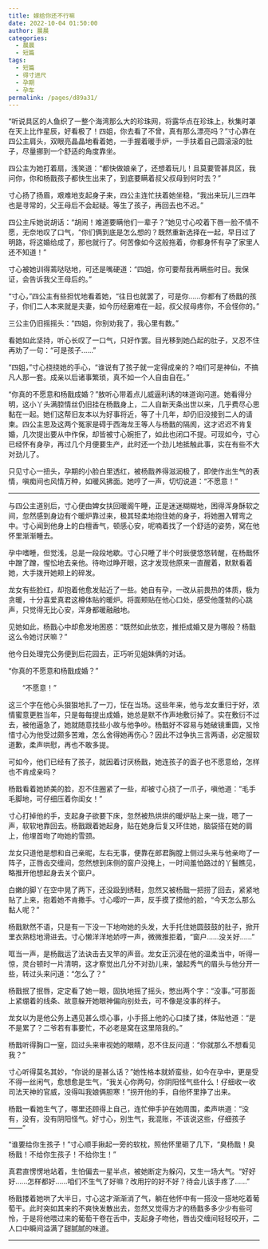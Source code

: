 ```yaml
---
title: 嫁给你还不行嘛
date: 2022-10-04 01:50:00
author: 晨晨
categories: 
  - 晨晨
  - 短篇
tags: 
  - 短篇
  - 得寸进尺
  - 孕期
  - 孕车
permalink: /pages/d89a31/
---
```


“听说具区的人鱼织了一整个海湾那么大的珍珠网，将露华点在珍珠上，秋集时罩在天上比作星辰，好看极了！四姐，你去看了不曾，真有那么漂亮吗？”寸心靠在四公主肩头，双眼亮晶晶地看着她，一手握着暖手炉，一手扶着自己圆滚滚的肚子，尽量挪到一个舒适的角度靠坐。<!-- more -->

四公主为她打着扇，浅笑道：“都快做娘亲了，还想着玩儿！且莫要管甚具区，我问你，你和杨戬孩子都快生出来了，到底要瞒着叔父叔母到何时去？”

寸心扬了扬眉，艰难地支起身子来，四公主连忙扶着她坐稳，“我出来玩儿三四年也是寻常的，父王母后不会起疑。等生了孩子，再回去也不迟。”

四公主斥她说胡话：“胡闹！难道要瞒他们一辈子？”她见寸心咬着下唇一脸不情不愿，无奈地叹了口气，“你们俩到底是怎么想的？既然重新选择在一起，早日过了明路，将这婚给成了，那也就行了。何苦像如今这般拖着，你都身怀有孕了家里人还不知道！”

寸心被她训得蔫哒哒地，可还是嘴硬道：“四姐，你可要帮我再瞒些时日。我保证，会告诉我父王母后的。”

“寸心，”四公主有些担忧地看着她，“往日也就罢了，可是你……你都有了杨戬的孩子，你们二人本来就是夫妻，如今历经磨难在一起，叔父叔母疼你，不会怪你的。”

三公主仍旧摇摇头：“四姐，你别劝我了，我心里有数。”

看她如此坚持，听心长叹了一口气，只好作罢。目光移到她凸起的肚子，又忍不住再劝了一句：“可是孩子……”

“四姐，”寸心挠挠她的手心，“谁说有了孩子就一定得成亲的？咱们可是神仙，不搞凡人那一套。成亲以后诸事繁琐，真不如一个人自由自在。”

“你真的不愿意和杨戬成婚？”敖听心带着点儿威逼利诱的味道询问道。她看得分明，这小丫头满腔情丝仍旧挂在杨戬身上，二人自新天条出世以来，几乎费尽心思黏在一起。她们这帮旧友本以为好事将近，等了十几年，却仍旧没接到二人的请柬。四公主思及这两个冤家是碍于西海龙王等人与杨戬的隔阂，这才迟迟不肯复婚，几次提出要从中作保，却皆被寸心婉拒了，如此也闭口不提。可现如今，寸心已经怀有身孕，再过几个月便要生产，此时还一个劲儿地抵触此事，实在有些不大对劲儿了。

只见寸心一扭头，孕期的小脸白里透红，被杨戬养得滋润极了，即使作出生气的表情，嗔痴间也风情万种，如暖风拂面。她哼了一声，切切说道：“不愿意！”

---

与四公主道别后，寸心便由婢女扶回暖阁午睡，正是迷迷糊糊地，困得浑身酥软之间，忽然感到身边有个暖炉靠过来，极其轻柔地抱住她的身子，将她圈入臂弯之中。寸心闻到他身上的白檀香气，顿感心安，呢喃着找了一个舒适的姿势，窝在他怀里渐渐睡去。

孕中嗜睡，但觉浅，总是一段段地歇。寸心只睡了半个时辰便悠悠转醒，在杨戬怀中蹭了蹭，惺忪地去亲他。待吻过睁开眼，这才发现他原来一直醒着，默默看着她，大手拨开她颊上的碎发。

龙女有些脸红，却抱着他愈发贴近了一些。她自有孕，一改从前畏热的体质，极为贪暖，十分喜爱真君这樽体贴的暖炉。将面颊贴在他心口处，感受他蓬勃的心跳声，只觉得无比心安，浑身都暖融融地。

见她如此，杨戬心中却愈发地困惑：“既然如此依恋，推拒成婚又是为哪般？杨戬这么令她讨厌嘛？”

他今日处理完公务便到后花园去，正巧听见姐妹俩的对话。

“你真的不愿意和杨戬成婚？”

　　“不愿意！”

这三个字在他心头狠狠地扎了一刀，怔在当场。这些年来，他与龙女重归于好，浓情蜜意更胜当年，只是每每提出成婚，她总是默不作声地敷衍掉了。实在敷衍不过去，被他逼急了，她就随意找些小故与他争吵。杨戬好不容易与她破镜重圆，又怜惜寸心为他受过颇多苦难，怎么舍得她再伤心？因此不过争执三言两语，必定服软道歉，柔声哄慰，再也不敢多提。

可如今，他们已经有了孩子，就因着讨厌杨戬，她连孩子的面子也不愿意给，怎样也不肯成亲吗？

杨戬看着她娇美的脸，忍不住圈紧了一些，却被寸心挠了一爪子，嗔他道：“毛手毛脚地，可仔细压着你闺女！”

寸心打掉他的手，支起身子欲要下床，忽然被热烘烘的暖炉贴上来一拢，嗯了一声，软软地靠回去。杨戬跟着她起身，贴在她身后复又环住她，脑袋搭在她的肩上，他埋首吻了吻她的雪颈。

龙女只道他是想和自己亲昵，左右无事，便靠在郎君胸膛上侧过头来与他亲吻了一阵子，正唇齿交缠间，忽然想到床侧的窗户没掩上，一时间羞怕路过的丫鬟瞧见，略推开他想起身去关个窗户。

白嫩的脚丫在空中晃了两下，还没趿到绣鞋，忽然又被杨戬一把捞了回去，紧紧地贴了上来，抱着她不肯撒手。寸心嘤咛一声，反手摸了摸他的脸，“今天怎么那么黏人呢？”

杨戬默然不语，只是有一下没一下地吻她的头发，大手托住她圆鼓鼓的肚子，掀开里衣熟稔地滑进去。寸心懒洋洋地娇哼一声，微微推拒着，“窗户……没关好……”

哐当一声，是杨戬运了法诀击去叉竿的声音。龙女正沉浸在他的温柔当中，听得一惊，灵台顿时一片清明，这才察觉出几分不对劲儿来，皱起秀气的眉头与他分开一些，转过头来问道：“怎么了？”

杨戬抿了抿唇，定定看了她一眼，固执地摇了摇头，憋出两个字：“没事。”可那面上紧绷着的线条、故意躲开她眼神偏向别处去，可不像是没事的样子。

龙女以为是他公务上遇见甚么烦心事，小手搭上他的心口揉了揉，体贴他道：“是不是累了？二爷若有事要忙，不必老是窝在这里陪我的。”

杨戬听得胸口一窒，回过头来审视她的眼睛，忍不住反问道：“你就那么不想看见我？”

寸心听得莫名其妙，“你说的是甚么话？”她性格本就娇蛮些，如今在孕中，更是受不得一丝闲气，愈想愈是生气，“我关心你两句，你阴阳怪气些什么！仔细收一收司法天神的官威，没得叫我娘俩胆寒！”拐开他的手，自他怀里挣了出来。

杨戬一看她生气了，哪里还顾得上自己，连忙伸手护在她周围，柔声哄道：“没有，没有，没有阴阳怪气。好寸心，别生气，我混账，不该说这些，仔细孩子——”

“谁要给你生孩子！”寸心顺手揪起一旁的软枕，照他怀里砸了几下，“臭杨戬！臭杨戬！不给你生孩子！不给你生！”

真君直愣愣地站着，生怕偏去一星半点，被她断定为躲闪，又生一场大气。“好好好……怎样都好……咱们不生气了好嘛？改用拧的好不好？待会儿该手疼了……”

杨戬搂着她哄了大半日，寸心这才渐渐消了气，躺在他怀中有一搭没一搭地吃着葡萄干。此时突如其来的不爽快发散出去，忽然又觉得方才的杨戬多多少少有些可怜，于是将他喂过来的葡萄干卷在舌中，支起身子吻他，唇齿交缠间轻轻咬开，二人口中瞬间溢满了甜腻腻的味道。

---
